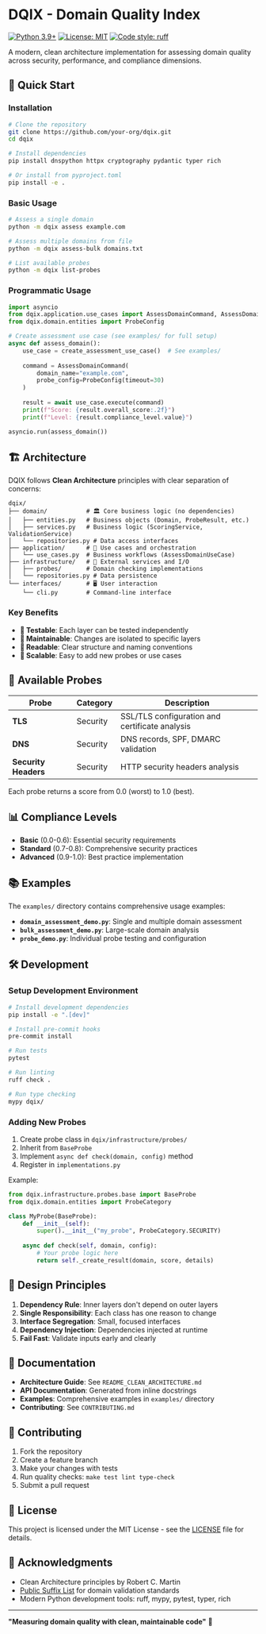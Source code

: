 # DQIX - Domain Quality Index

[![Python 3.9+](https://img.shields.io/badge/python-3.9+-blue.svg)](https://www.python.org/downloads/)
[![License: MIT](https://img.shields.io/badge/License-MIT-yellow.svg)](https://opensource.org/licenses/MIT)
[![Code style: ruff](https://img.shields.io/endpoint?url=https://raw.githubusercontent.com/astral-sh/ruff/main/assets/badge/v2.json)](https://github.com/astral-sh/ruff)

A modern, clean architecture implementation for assessing domain quality across security, performance, and compliance dimensions.

## 🚀 Quick Start

### Installation

```bash
# Clone the repository
git clone https://github.com/your-org/dqix.git
cd dqix

# Install dependencies
pip install dnspython httpx cryptography pydantic typer rich

# Or install from pyproject.toml
pip install -e .
```

### Basic Usage

```bash
# Assess a single domain
python -m dqix assess example.com

# Assess multiple domains from file
python -m dqix assess-bulk domains.txt

# List available probes
python -m dqix list-probes
```

### Programmatic Usage

```python
import asyncio
from dqix.application.use_cases import AssessDomainCommand, AssessDomainUseCase
from dqix.domain.entities import ProbeConfig

# Create assessment use case (see examples/ for full setup)
async def assess_domain():
    use_case = create_assessment_use_case()  # See examples/
    
    command = AssessDomainCommand(
        domain_name="example.com",
        probe_config=ProbeConfig(timeout=30)
    )
    
    result = await use_case.execute(command)
    print(f"Score: {result.overall_score:.2f}")
    print(f"Level: {result.compliance_level.value}")

asyncio.run(assess_domain())
```

## 🏗️ Architecture

DQIX follows **Clean Architecture** principles with clear separation of concerns:

```
dqix/
├── domain/           # 🏛️ Core business logic (no dependencies)
│   ├── entities.py   # Business objects (Domain, ProbeResult, etc.)
│   ├── services.py   # Business logic (ScoringService, ValidationService)
│   └── repositories.py # Data access interfaces
├── application/      # 🚀 Use cases and orchestration
│   └── use_cases.py  # Business workflows (AssessDomainUseCase)
├── infrastructure/   # 🔧 External services and I/O
│   ├── probes/       # Domain checking implementations
│   └── repositories.py # Data persistence
└── interfaces/       # 🖥️ User interaction
    └── cli.py        # Command-line interface
```

### Key Benefits

- **🧪 Testable**: Each layer can be tested independently
- **🔧 Maintainable**: Changes are isolated to specific layers  
- **📖 Readable**: Clear structure and naming conventions
- **🚀 Scalable**: Easy to add new probes or use cases

## 🔬 Available Probes

| Probe | Category | Description |
|-------|----------|-------------|
| **TLS** | Security | SSL/TLS configuration and certificate analysis |
| **DNS** | Security | DNS records, SPF, DMARC validation |
| **Security Headers** | Security | HTTP security headers analysis |

Each probe returns a score from 0.0 (worst) to 1.0 (best).

## 📊 Compliance Levels

- **Basic** (0.0-0.6): Essential security requirements
- **Standard** (0.7-0.8): Comprehensive security practices
- **Advanced** (0.9-1.0): Best practice implementation

## 📚 Examples

The `examples/` directory contains comprehensive usage examples:

- **`domain_assessment_demo.py`**: Single and multiple domain assessment
- **`bulk_assessment_demo.py`**: Large-scale domain analysis
- **`probe_demo.py`**: Individual probe testing and configuration

## 🛠️ Development

### Setup Development Environment

```bash
# Install development dependencies
pip install -e ".[dev]"

# Install pre-commit hooks
pre-commit install

# Run tests
pytest

# Run linting
ruff check .

# Run type checking
mypy dqix/
```

### Adding New Probes

1. Create probe class in `dqix/infrastructure/probes/`
2. Inherit from `BaseProbe`
3. Implement `async def check(domain, config)` method
4. Register in `implementations.py`

Example:

```python
from dqix.infrastructure.probes.base import BaseProbe
from dqix.domain.entities import ProbeCategory

class MyProbe(BaseProbe):
    def __init__(self):
        super().__init__("my_probe", ProbeCategory.SECURITY)
    
    async def check(self, domain, config):
        # Your probe logic here
        return self._create_result(domain, score, details)
```

## 🎯 Design Principles

1. **Dependency Rule**: Inner layers don't depend on outer layers
2. **Single Responsibility**: Each class has one reason to change
3. **Interface Segregation**: Small, focused interfaces
4. **Dependency Injection**: Dependencies injected at runtime
5. **Fail Fast**: Validate inputs early and clearly

## 📖 Documentation

- **Architecture Guide**: See `README_CLEAN_ARCHITECTURE.md`
- **API Documentation**: Generated from inline docstrings
- **Examples**: Comprehensive examples in `examples/` directory
- **Contributing**: See `CONTRIBUTING.md`

## 🤝 Contributing

1. Fork the repository
2. Create a feature branch
3. Make your changes with tests
4. Run quality checks: `make test lint type-check`
5. Submit a pull request

## 📄 License

This project is licensed under the MIT License - see the [LICENSE](LICENSE) file for details.

## 🙏 Acknowledgments

- Clean Architecture principles by Robert C. Martin
- [Public Suffix List](https://publicsuffix.org/) for domain validation standards
- Modern Python development tools: ruff, mypy, pytest, typer, rich

---

**"Measuring domain quality with clean, maintainable code"** 🚀
